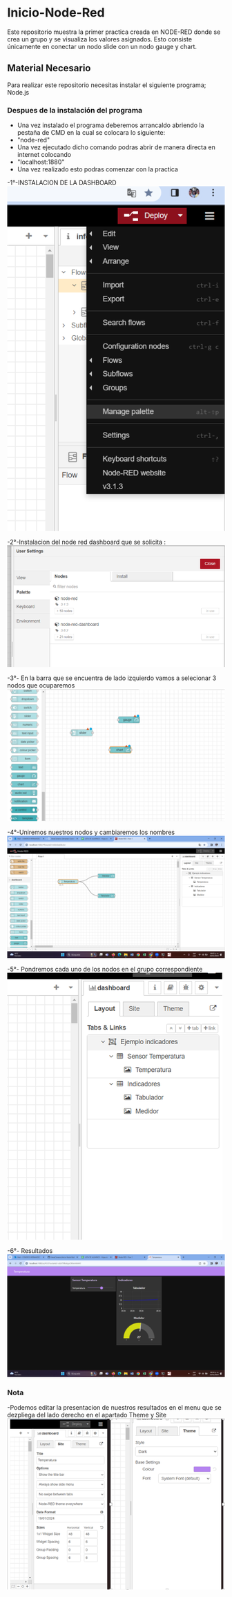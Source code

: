 # Inicio-Node-Red

Este repositorio muestra la primer practica creada en NODE-RED donde se crea un grupo y se visualiza los valores asignados. Esto consiste únicamente en conectar un nodo slide con un nodo gauge y chart.
## Material Necesario
Para realizar este repositorio necesitas instalar el siguiente programa;
Node.js
### Despues de la instalación del programa
- Una vez instalado el programa deberemos arrancaldo abriendo la  pestaña de CMD en la cual se colocara lo siguiente:
- "node-red"
- Una vez ejecutado dicho comando podras abrir de manera directa en internet colocando
- "localhost:1880"
- Una vez realizado esto podras comenzar con la practica 


-1°-INSTALACION DE LA DASHBOARD
![](https://github.com/AmaiCisneros/Inicio-Node-Red/blob/main/1.png)

-2°-Instalacion del node red dashboard que se solicita :
![](https://github.com/AmaiCisneros/Inicio-Node-Red/blob/main/2.png)

-3°- En la barra que se encuentra de lado izquierdo vamos a selecionar 3 nodos que ocuparemos 
![](https://github.com/AmaiCisneros/Inicio-Node-Red/blob/main/3.png)

-4°-Uniremos nuestros nodos y cambiaremos los nombres 
![](https://github.com/AmaiCisneros/Inicio-Node-Red/blob/main/4.png)

-5°- Pondremos cada uno de los nodos en el grupo correspondiente 
![](https://github.com/AmaiCisneros/Inicio-Node-Red/blob/main/5.png)

-6°- Resultados 
![](https://github.com/AmaiCisneros/Inicio-Node-Red/blob/main/6.png)

### Nota 
-Podemos editar la presentacion de nuestros resultados en el menu que se dezpliega del lado derecho en el apartado Theme y Site 
![](https://github.com/AmaiCisneros/Inicio-Node-Red/blob/main/7.png)
